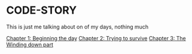# CODE-STORY


<html>
  <head>
    <p>This is just me talking about on of my days, nothing much</p>
  </head>
  <body>
    <a href = "part1.html">Chapter 1: Beginning the day</a>
    <a href = "part2.html">Chapter 2: Trying to survive</a>
    <a href = "part3.html">Chapter 3: The Winding down part</a>
  </body>
</html>

